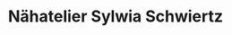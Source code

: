 ---
title: "Nähatelier Sylwia Schwiertz"
url: /berlin/naehatelier-sylwia-schwiertz/
shop: Schneiderei
---